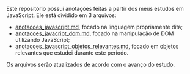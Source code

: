 Este repositório possui anotações feitas a partir dos meus estudos em JavaScript. Ele está dividido em 3 arquivos:
- [anotacoes_javascript.md](anotacoes_javascript.md), focado na linguagem propriamente dita;
- [anotacoes_javacript_dom.md](anotacoes_javascript_dom.md), focado na manipulação de DOM utilizando JavaScript;
- [anotacoes_javascript_objetos_relevantes.md](anotacoes_javascript_objetos_relevantes.md), focado em objetos relevantes que estudei durante este período.

Os arquivos serão atualizados de acordo com o avanço do estudo.
